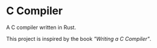 # C Compiler

A C compiler written in Rust.

This project is inspired by the book *"Writing a C Compiler"*.